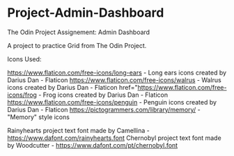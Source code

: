 # Project-Admin-Dashboard
The Odin Project Assignement: Admin Dashboard

A project to practice Grid from The Odin Project.

Icons Used:

https://www.flaticon.com/free-icons/long-ears - Long ears icons created by Darius Dan - Flaticon
https://www.flaticon.com/free-icons/walrus - Walrus icons created by Darius Dan - Flaticon
href="https://www.flaticon.com/free-icons/frog - Frog icons created by Darius Dan - Flaticon
https://www.flaticon.com/free-icons/penguin - Penguin icons created by Darius Dan - Flaticon
https://pictogrammers.com/library/memory/ - "Memory" style icons 

Rainyhearts project text font made by Camellina - https://www.dafont.com/rainyhearts.font
Chernobyl project text font made by Woodcutter - https://www.dafont.com/pt/chernobyl.font

